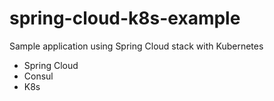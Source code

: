 # spring-cloud-k8s-example
Sample application using Spring Cloud stack with Kubernetes

* Spring Cloud
* Consul
* K8s
